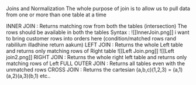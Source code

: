 
Joins and Normalization
 The whole purpose of join is to allow us to pull data from one or more than one table at a time

INNER JOIN : Returns matching row from both the tables (intersection) 
	The rows should be available in both the tables 
	Syntax : ![[InnerJoin.png]]
	i want to bring customer rows into orders here
	(condition/matched rows rand rabililum illadhine return aakum)
LEFT JOIN : Returns the whole Left table and returns only matching rows of Right table 
	![[Left Join.png]]
		![[Left  join2.png]]
RIGHT JOIN : Returns the whole right left table and returns only matching rows of Left
FULL OUTER JOIN : Returns all tables even with the unmatched rows
CROSS JOIN : Returns the cartesian
	(a,b,c)(1,2,3) = (a,1)(a,2)(a,3)(b,1) etc..